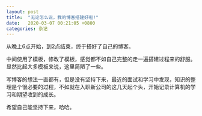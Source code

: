 ```yaml
---
layout: post
title:  "无论怎么说，我的博客搭建好啦!"
date:   2020-03-07 00:21:05 +0800
categories: 杂记
---
```

从晚上6点开始，到2点结束，终于搭好了自己的博客。  

中间使用了模板，修改了模板，感觉都不如自己完整的走一遍搭建过程来的舒服。显然比起大多模板来说，这里简陋了一些。  

写博客的想法一直都有，但是没有坚持下来，最近的面试和学习中发现，知识的整理是个很必要的过程，不如就在入职新公司的这几天起个头，开始记录计算机的学习和期望收到的成长。  

希望自己能坚持下来，哈哈。
